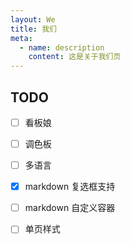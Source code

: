 ```yaml
---
layout: We
title: 我们
meta: 
  - name: description
    content: 这是关于我们页
---
```

## TODO
- [ ] 看板娘

- [ ] 调色板

- [ ] 多语言

- [x] markdown 复选框支持

- [ ] markdown 自定义容器

- [ ] 单页样式
